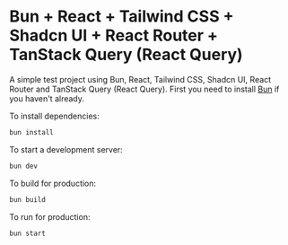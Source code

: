 # Bun + React + Tailwind CSS + Shadcn UI + React Router + TanStack Query (React Query)

A simple test project using Bun, React, Tailwind CSS, Shadcn UI, React Router and TanStack Query (React Query).
First you need to install [Bun](https://bun.sh/docs/installation) if you haven't already.

To install dependencies:

```bash
bun install
```

To start a development server:

```bash
bun dev
```

To build for production:

```bash
bun build
```

To run for production:

```bash
bun start
```

